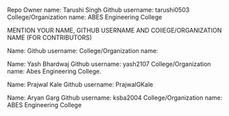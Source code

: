Repo Owner name: Tarushi Singh
Github username: tarushi0503
College/Organization name: ABES Engineering College 




MENTION YOUR NAME, GITHUB USERNAME AND COllEGE/ORGANIZATION NAME (FOR CONTRIBUTORS)

Name: 
Github username: 
College/Organization name: 



Name: Yash Bhardwaj
Github username: yash2107
College/Organization name: Abes Engineering College.

Name: Prajwal Kale
Github username: PrajwalGKale

Name: Aryan Garg
Github username: ksba2004
College/Organization name: ABES Engineering College
